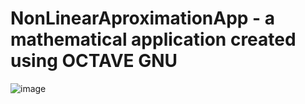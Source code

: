 # NonLinearAproximationApp - a mathematical application created using OCTAVE GNU

![image](https://github.com/ana-zaharia/NonLinearAproximationApp/assets/77859164/f4ee4cfa-b047-4a24-893b-e414e987d456)


